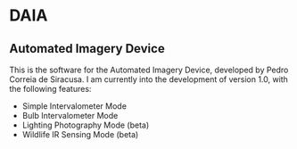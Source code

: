 # DAIA
## Automated Imagery Device
This is the software for the Automated Imagery Device, developed by Pedro Correia de Siracusa.
I am currently into the development of version 1.0, with the following features:
* Simple Intervalometer Mode
* Bulb Intervalometer Mode
* Lighting Photography Mode (beta)
* Wildlife IR Sensing Mode (beta)
